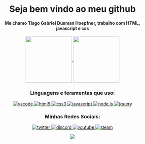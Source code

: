 <h1 align="center">Seja bem vindo ao meu github</h1></img>

<h4 align="center">Me chamo Tiago Gabriel Dusman Hoepfner, trabalho com HTML, javascript e css</h4>

<p align="center">
  <a href="https://github-readme-stats.vercel.app/api?username=Teaguinho-feiu&show_icons=true&include_all_commits=true&count_private=true&theme=tokyonight">
    <img
      align="center"
      height="150em"
      src="https://github-readme-stats.vercel.app/api?username=Teaguinho-feiu&show_icons=true&theme=tokyonight"
    />
  </a>
  <a href="https://github-readme-stats.vercel.app/api/top-langs/?username=Teaguinho-feiu&show_icons=true&layout=compact&theme=tokyonight">
    <img
      align="center"
      height="150em"
      src="https://github-readme-stats.vercel.app/api/top-langs/?username=Teaguinho-feiu&show_icons=true&layout=compact&theme=tokyonight"
    />
  </a>
</p>

<h3 align="center">Linguagens e feramentas que uso:</h3>

<p align="center">
   <a href="https://code.visualstudio.com/">
      <img src="https://img.shields.io/badge/Visual%20Studio%20Code-0078d7.svg?style=for-the-badge&logo=visual-studio-code&logoColor=white" alt="vscode"/>
   </a>
   <a href="https://developer.mozilla.org/pt-BR/docs/Web/HTML">
      <img src="https://img.shields.io/badge/html5-%23E34F26.svg?style=for-the-badge&logo=html5&logoColor=white" alt="html5"/>
   </a>
   <a href="https://developer.mozilla.org/pt-BR/docs/Web/CSS">
      <img src="https://img.shields.io/badge/css3-%231572B6.svg?style=for-the-badge&logo=css3&logoColor=white" alt="css3"/>
   </a>
   <a href="https://developer.mozilla.org/en-US/docs/Web/JavaScript">
      <img src="https://img.shields.io/badge/javascript-%23323330.svg?style=for-the-badge&logo=javascript&logoColor=%23F7DF1E" alt="javascript"/>
   </a>
   <a href="https://nodejs.org/en/">
      <img src="https://img.shields.io/badge/node.js-6DA55F?style=for-the-badge&logo=node.js&logoColor=white" alt="node.js"/>
   </a>
   <a href="https://jquery.com/">
      <img src="https://img.shields.io/badge/jquery-%230769AD.svg?style=for-the-badge&logo=jquery&logoColor=white" alt="jquery"/>
   </a>
</p>

<h3 align="center">Minhas Redes Sociais:</h3>

<p align="center">
  <a href="https://www.twitter.com/teaguinho_feiu">
    <img src="https://img.shields.io/badge/Twitter-1DA1F2?style=for-the-badge&logo=twitter&logoColor=white" alt="twitter" />
  </a>
  <a href="https://www.discordapp.com/users/437735705360465921">
    <img src="https://img.shields.io/badge/Discord-7289DA?style=for-the-badge&logo=discord&logoColor=white&link=https://discord.gg/ZP7fGys" alt="discord" />
  </a>
  <a href="https://www.youtube.com/channel/UCswxFcJ7dS3WI92-8ZUfB0w">
    <img src="https://img.shields.io/badge/YouTube-FF0000?style=for-the-badge&logo=youtube&logoColor=white" alt="youtube" />
  </a>
  <a href="https://steamcommunity.com/profiles/76561199071313584/">
    <img aling="center" src="https://img.shields.io/badge/steam-%23000000.svg?style=for-the-badge&logo=steam&logoColor=white" alt="steam" />
  </a>
</p>

<p align="center">
      <img src="https://github.com/LuanderFarias/teaguinho-feiu/blob/output/github-contribution-grid-snake.svg">
</p>
